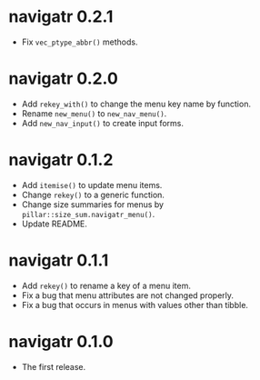 # navigatr 0.2.1

- Fix `vec_ptype_abbr()` methods.

# navigatr 0.2.0

* Add `rekey_with()` to change the menu key name by function.
* Rename `new_menu()` to `new_nav_menu()`.
* Add `new_nav_input()` to create input forms.

# navigatr 0.1.2

* Add `itemise()` to update menu items.
* Change `rekey()` to a generic function.
* Change size summaries for menus by `pillar::size_sum.navigatr_menu()`.
* Update README.

# navigatr 0.1.1

* Add `rekey()` to rename a key of a menu item.
* Fix a bug that menu attributes are not changed properly.
* Fix a bug that occurs in menus with values other than tibble.

# navigatr 0.1.0

* The first release.
